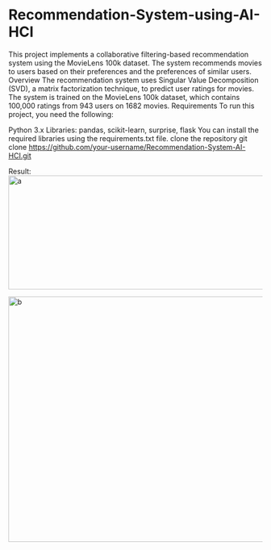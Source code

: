 # Recommendation-System-using-AI-HCI
This project implements a collaborative filtering-based recommendation system using the MovieLens 100k dataset. The system recommends movies to users based on their preferences and the preferences of similar users.
Overview
The recommendation system uses Singular Value Decomposition (SVD), a matrix factorization technique, to predict user ratings for movies. The system is trained on the MovieLens 100k dataset, which contains 100,000 ratings from 943 users on 1682 movies.
Requirements
To run this project, you need the following:

Python 3.x
Libraries: pandas, scikit-learn, surprise, flask
You can install the required libraries using the requirements.txt file.
clone the repository
git clone https://github.com/your-username/Recommendation-System-AI-HCI.git

Result:
<img width="1234" height="226" alt="a" src="https://github.com/user-attachments/assets/3359ba7d-c66f-47e4-a2bf-168775a5918d" />

<img width="1716" height="487" alt="b" src="https://github.com/user-attachments/assets/5fb4cb2a-7c65-441b-861f-d1c1ec6548d5" />
